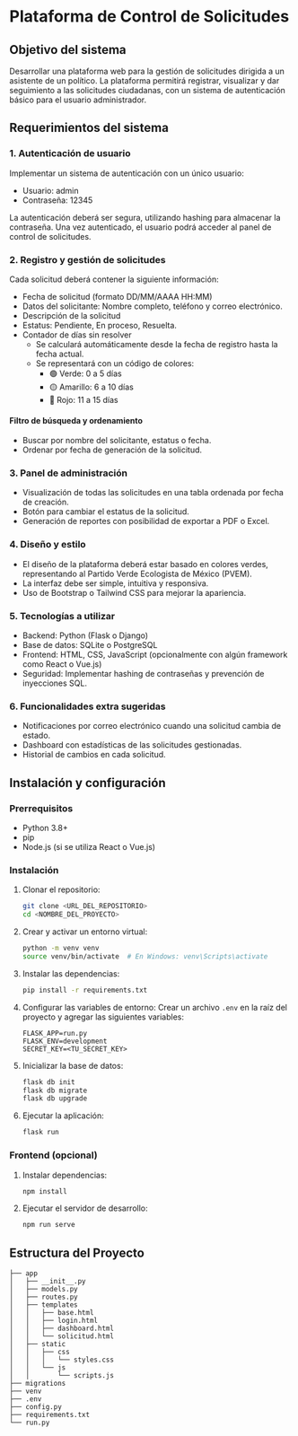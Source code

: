 # Plataforma de Control de Solicitudes

## Objetivo del sistema
Desarrollar una plataforma web para la gestión de solicitudes dirigida a un asistente de un político. La plataforma permitirá registrar, visualizar y dar seguimiento a las solicitudes ciudadanas, con un sistema de autenticación básico para el usuario administrador.

## Requerimientos del sistema

### 1. Autenticación de usuario
Implementar un sistema de autenticación con un único usuario:
- Usuario: admin
- Contraseña: 12345

La autenticación deberá ser segura, utilizando hashing para almacenar la contraseña. Una vez autenticado, el usuario podrá acceder al panel de control de solicitudes.

### 2. Registro y gestión de solicitudes
Cada solicitud deberá contener la siguiente información:
- Fecha de solicitud (formato DD/MM/AAAA HH:MM)
- Datos del solicitante: Nombre completo, teléfono y correo electrónico.
- Descripción de la solicitud
- Estatus: Pendiente, En proceso, Resuelta.
- Contador de días sin resolver
  - Se calculará automáticamente desde la fecha de registro hasta la fecha actual.
  - Se representará con un código de colores:
    - 🟢 Verde: 0 a 5 días
    - 🟡 Amarillo: 6 a 10 días
    - 🔴 Rojo: 11 a 15 días

#### Filtro de búsqueda y ordenamiento
- Buscar por nombre del solicitante, estatus o fecha.
- Ordenar por fecha de generación de la solicitud.

### 3. Panel de administración
- Visualización de todas las solicitudes en una tabla ordenada por fecha de creación.
- Botón para cambiar el estatus de la solicitud.
- Generación de reportes con posibilidad de exportar a PDF o Excel.

### 4. Diseño y estilo
- El diseño de la plataforma deberá estar basado en colores verdes, representando al Partido Verde Ecologista de México (PVEM).
- La interfaz debe ser simple, intuitiva y responsiva.
- Uso de Bootstrap o Tailwind CSS para mejorar la apariencia.

### 5. Tecnologías a utilizar
- Backend: Python (Flask o Django)
- Base de datos: SQLite o PostgreSQL
- Frontend: HTML, CSS, JavaScript (opcionalmente con algún framework como React o Vue.js)
- Seguridad: Implementar hashing de contraseñas y prevención de inyecciones SQL.

### 6. Funcionalidades extra sugeridas
- Notificaciones por correo electrónico cuando una solicitud cambia de estado.
- Dashboard con estadísticas de las solicitudes gestionadas.
- Historial de cambios en cada solicitud.

## Instalación y configuración

### Prerrequisitos
- Python 3.8+
- pip
- Node.js (si se utiliza React o Vue.js)

### Instalación

1. Clonar el repositorio:
   ```bash
   git clone <URL_DEL_REPOSITORIO>
   cd <NOMBRE_DEL_PROYECTO>
   ```

2. Crear y activar un entorno virtual:
   ```bash
   python -m venv venv
   source venv/bin/activate  # En Windows: venv\Scripts\activate
   ```

3. Instalar las dependencias:
   ```bash
   pip install -r requirements.txt
   ```

4. Configurar las variables de entorno:
   Crear un archivo `.env` en la raíz del proyecto y agregar las siguientes variables:
   ```env
   FLASK_APP=run.py
   FLASK_ENV=development
   SECRET_KEY=<TU_SECRET_KEY>
   ```

5. Inicializar la base de datos:
   ```bash
   flask db init
   flask db migrate
   flask db upgrade
   ```

6. Ejecutar la aplicación:
   ```bash
   flask run
   ```

### Frontend (opcional)

1. Instalar dependencias:
   ```bash
   npm install
   ```

2. Ejecutar el servidor de desarrollo:
   ```bash
   npm run serve
   ```

## Estructura del Proyecto

```
├── app
│   ├── __init__.py
│   ├── models.py
│   ├── routes.py
│   ├── templates
│   │   ├── base.html
│   │   ├── login.html
│   │   ├── dashboard.html
│   │   └── solicitud.html
│   ├── static
│   │   ├── css
│   │   │   └── styles.css
│   │   └── js
│   │       └── scripts.js
├── migrations
├── venv
├── .env
├── config.py
├── requirements.txt
└── run.py
```